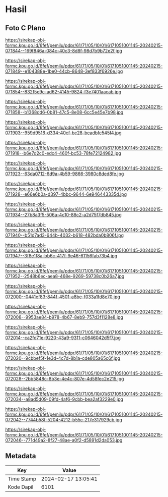 # Hasil

## Foto C Plano

https://sirekap-obj-formc.kpu.go.id/6fef/pemilu/pdpr/61/71/05/10/01/6171051001145-20240215-071844--169f846a-084c-40c3-8d8f-98d7b9b72e2f.jpg

https://sirekap-obj-formc.kpu.go.id/6fef/pemilu/pdpr/61/71/05/10/01/6171051001145-20240215-071849--e104388e-1be0-44cb-8648-3ef833f6926e.jpg

https://sirekap-obj-formc.kpu.go.id/6fef/pemilu/pdpr/61/71/05/10/01/6171051001145-20240215-071854--832f5e9c-ad62-4145-9824-f3e7401aacab.jpg

https://sirekap-obj-formc.kpu.go.id/6fef/pemilu/pdpr/61/71/05/10/01/6171051001145-20240215-071858--b1368dd6-0b81-47c5-8e08-6cc5e45e7b98.jpg

https://sirekap-obj-formc.kpu.go.id/6fef/pemilu/pdpr/61/71/05/10/01/6171051001145-20240215-071903--959d9516-d334-40cf-bc28-beadbfc545f4.jpg

https://sirekap-obj-formc.kpu.go.id/6fef/pemilu/pdpr/61/71/05/10/01/6171051001145-20240215-071918--b6e7d2c0-edc4-460f-bc53-78fe72124982.jpg

https://sirekap-obj-formc.kpu.go.id/6fef/pemilu/pdpr/61/71/05/10/01/6171051001145-20240215-071923--63da0712-6d9a-4b59-9866-3980c8ded8fe.jpg

https://sirekap-obj-formc.kpu.go.id/6fef/pemilu/pdpr/61/71/05/10/01/6171051001145-20240215-071928--e66e6b0a-d397-4bbc-9644-6e946443335d.jpg

https://sirekap-obj-formc.kpu.go.id/6fef/pemilu/pdpr/61/71/05/10/01/6171051001145-20240215-071934--27b8a3f5-506a-4c10-88c2-a2d75f7db845.jpg

https://sirekap-obj-formc.kpu.go.id/6fef/pemilu/pdpr/61/71/05/10/01/6171051001145-20240215-071940--b51d7ad3-644b-4032-b618-482bda0b806f.jpg

https://sirekap-obj-formc.kpu.go.id/6fef/pemilu/pdpr/61/71/05/10/01/6171051001145-20240215-071947--3f8e1f8a-bb6c-417f-9e46-61156fab73b4.jpg

https://sirekap-obj-formc.kpu.go.id/6fef/pemilu/pdpr/61/71/05/10/01/6171051001145-20240215-071952--2548b6ec-aea8-468e-9269-59738c0b26a7.jpg

https://sirekap-obj-formc.kpu.go.id/6fef/pemilu/pdpr/61/71/05/10/01/6171051001145-20240215-072000--0441ef83-844f-4501-a8be-f033a1fd8e70.jpg

https://sirekap-obj-formc.kpu.go.id/6fef/pemilu/pdpr/61/71/05/10/01/6171051001145-20240215-072008--9953ae84-b978-4b67-8eb9-757d3f1128e8.jpg

https://sirekap-obj-formc.kpu.go.id/6fef/pemilu/pdpr/61/71/05/10/01/6171051001145-20240215-072014--ca2fd71e-9220-43a9-9311-c0646042d5f7.jpg

https://sirekap-obj-formc.kpu.go.id/6fef/pemilu/pdpr/61/71/05/10/01/6171051001145-20240215-072020--9cbbef5f-1e3d-4c7d-8b1a-cde805a65c6f.jpg

https://sirekap-obj-formc.kpu.go.id/6fef/pemilu/pdpr/61/71/05/10/01/6171051001145-20240215-072028--2bb5848c-8b3e-4e4c-807e-4d58fec2e215.jpg

https://sirekap-obj-formc.kpu.go.id/6fef/pemilu/pdpr/61/71/05/10/01/6171051001145-20240215-072034--a8ad5d09-09fd-4af6-9cbb-bea2af3229e0.jpg

https://sirekap-obj-formc.kpu.go.id/6fef/pemilu/pdpr/61/71/05/10/01/6171051001145-20240215-072042--7744b58f-5204-4212-b55c-217e317929cb.jpg

https://sirekap-obj-formc.kpu.go.id/6fef/pemilu/pdpr/61/71/05/10/01/6171051001145-20240215-072046--771d49a2-8f27-48ae-a0f2-d5891d2da053.jpg


## Metadata

| Key        | Value               |
| ---------- | ------------------- |
| Time Stamp | 2024-02-17 13:05:41 |
| Kode Dapil | 6101                |



